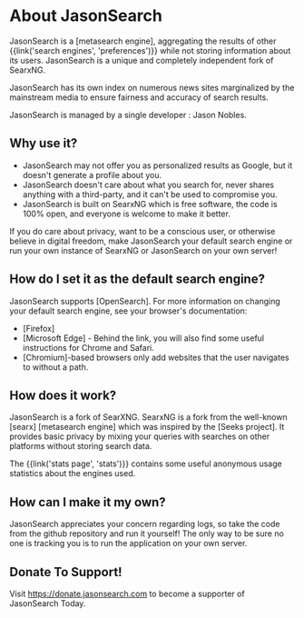 # About JasonSearch

JasonSearch is a [metasearch engine], aggregating the results of other
{{link('search engines', 'preferences')}} while not storing information about
its users. JasonSearch is a unique and completely independent fork of SearxNG. 

JasonSearch has its own index on numerous news sites marginalized by the mainstream
media to ensure fairness and accuracy of search results.

JasonSearch is managed by a single developer : Jason Nobles.

## Why use it?

- JasonSearch may not offer you as personalized results as Google, but it doesn't
  generate a profile about you.
- JasonSearch doesn't care about what you search for, never shares anything with a
  third-party, and it can't be used to compromise you.
- JasonSearch is built on SearxNG which is free software, the code is 100% open, and everyone is welcome to
  make it better.

If you do care about privacy, want to be a conscious user, or otherwise believe
in digital freedom, make JasonSearch your default search engine or run your own 
instance of SearxNG or JasonSearch on your
own server!

## How do I set it as the default search engine?

JasonSearch supports [OpenSearch].  For more information on changing your default
search engine, see your browser's documentation:

- [Firefox]
- [Microsoft Edge] - Behind the link, you will also find some useful instructions
  for Chrome and Safari.
- [Chromium]-based browsers only add websites that the user navigates to without
  a path.


## How does it work?

JasonSearch is a fork of SearXNG. SearxNG is a fork from the well-known [searx] [metasearch engine] which was
inspired by the [Seeks project].  It provides basic privacy by mixing your
queries with searches on other platforms without storing search data.

The {{link('stats page', 'stats')}} contains some useful anonymous usage
statistics about the engines used.

## How can I make it my own?

JasonSearch appreciates your concern regarding logs, so take the code from the github repository and run it yourself!
The only way to be sure no one is tracking you is to run the application on your own server.

## Donate To Support!

Visit https://donate.jasonsearch.com to become a supporter of JasonSearch Today.


